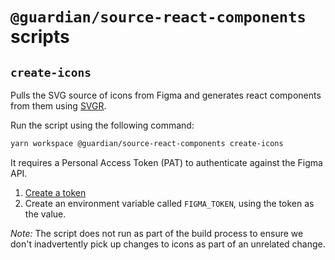 # `@guardian/source-react-components` scripts

## `create-icons`

Pulls the SVG source of icons from Figma and generates react components from them using [SVGR](https://github.com/gregberge/svgr).

Run the script using the following command:

```sh
yarn workspace @guardian/source-react-components create-icons
```

It requires a Personal Access Token (PAT) to authenticate against the Figma API.

1. [Create a token](https://www.figma.com/developers/api#access-tokens)
2. Create an environment variable called `FIGMA_TOKEN`, using the token as the value.

_Note:_ The script does not run as part of the build process to ensure we don't inadvertently pick up changes to icons as part of an unrelated change.
